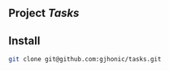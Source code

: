 Project *Tasks*
--------------------
## Install
```sh
git clone git@github.com:gjhonic/tasks.git
```